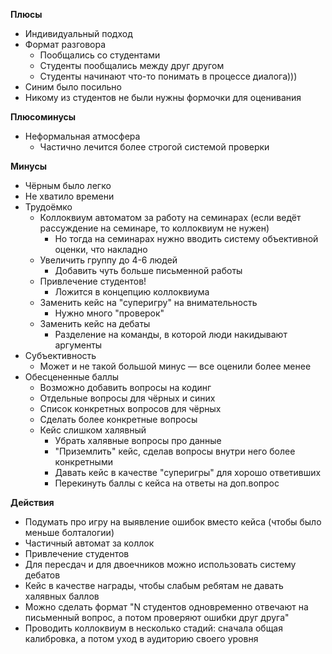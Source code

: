 **Плюсы**
- Индивидуальный подход
- Формат разговора
	- Пообщались со студентами
	- Студенты пообщались между друг другом
	- Студенты начинают что-то понимать в процессе диалога)))
- Синим было посильно
- Никому из студентов не были нужны формочки для оценивания

**Плюсоминусы**
- Неформальная атмосфера
	- Частично лечится более строгой системой проверки

**Минусы**
- Чёрным было легко
- Не хватило времени
- Трудоёмко
	- Коллоквиум автоматом за работу на семинарах (если ведёт рассуждение на семинаре, то коллоквиум не нужен)
		- Но тогда на семинарах нужно вводить систему объективной оценки, что накладно
	- Увеличить группу до 4-6 людей
		- Добавить чуть больше письменной работы
	- Привлечение студентов!
		- Ложится в концепцию коллоквиума
	- Заменить кейс на "суперигру" на внимательность
		- Нужно много "проверок"
	- Заменить кейс на дебаты
		- Разделение на команды, в которой люди накидывают аргументы
- Субъективность
	- Может и не такой большой минус — все оценили более менее
- Обесцененные баллы
	- Возможно добавить вопросы на кодинг
	- Отдельные вопросы для чёрных и синих
	- Список конкретных вопросов для чёрных
	- Сделать более конкретные вопросы
	- Кейс слишком халявный
		- Убрать халявные вопросы про данные
		- "Приземлить" кейс, сделав вопросы внутри него более конкретными
		- Давать кейс в качестве "суперигры" для хорошо ответивших
		- Перекинуть баллы с кейса на ответы на доп.вопрос

**Действия**
- Подумать про игру на выявление ошибок вместо кейса (чтобы было меньше болталогии)
- Частичный автомат за коллок
- Привлечение студентов
- Для пересдач и для двоечников можно использовать систему дебатов
- Кейс в качестве награды, чтобы слабым ребятам не давать халявных баллов
- Можно сделать формат "N студентов одновременно отвечают на письменный вопрос, а потом проверяют ошибки друг друга"
- Проводить коллоквиум в несколько стадий: сначала общая калибровка, а потом уход в аудиторию своего уровня
 